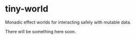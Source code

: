 tiny-world
==========

Monadic effect worlds for interacting safely with mutable data.

There will be something here soon.
